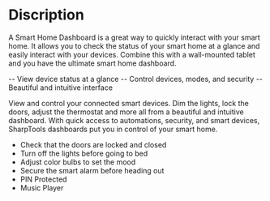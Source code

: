 # Discription
A Smart Home Dashboard is a great way to quickly interact with your smart home. It allows you to check the status of your smart home at a glance and easily interact with your devices. Combine this with a wall-mounted tablet and you have the ultimate smart home dashboard.

-- View device status at a glance
-- Control devices, modes, and security
-- Beautiful and intuitive interface

View and control your connected smart devices. Dim the lights, lock the doors, adjust the thermostat and more all from a beautiful and intuitive dashboard. With quick access to automations, security, and smart devices, SharpTools dashboards put you in control of your smart home.
- Check that the doors are locked and closed
- Turn off the lights before going to bed
- Adjust color bulbs to set the mood
- Secure the smart alarm before heading out
- PIN Protected
- Music Player
